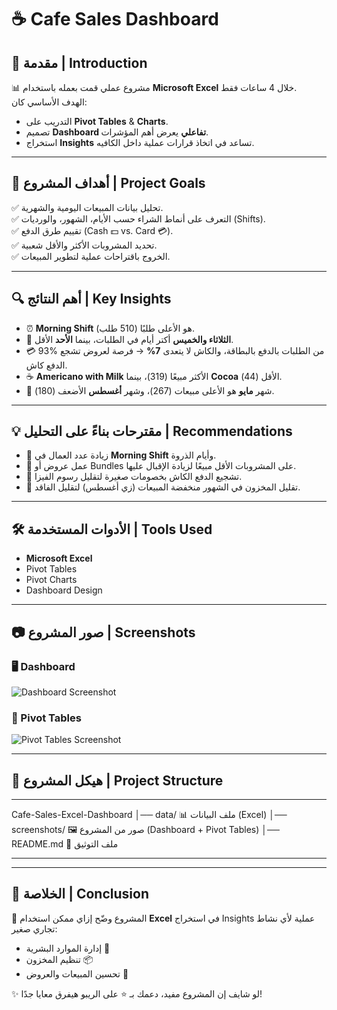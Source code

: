 # ☕ Cafe Sales Dashboard  

## 👋 مقدمة | Introduction  
📊 مشروع عملي قمت بعمله باستخدام **Microsoft Excel** خلال 4 ساعات فقط.  
الهدف الأساسي كان:  
- التدريب على **Pivot Tables** & **Charts**.  
- تصميم **Dashboard تفاعلي** يعرض أهم المؤشرات.  
- استخراج **Insights** تساعد في اتخاذ قرارات عملية داخل الكافيه.  

---

## 🎯 أهداف المشروع | Project Goals  
✅ تحليل بيانات المبيعات اليومية والشهرية.  
✅ التعرف على أنماط الشراء حسب الأيام، الشهور، والورديات (Shifts).  
✅ تقييم طرق الدفع (Cash 💵 vs. Card 💳).  
✅ تحديد المشروبات الأكثر والأقل شعبية.  
✅ الخروج باقتراحات عملية لتطوير المبيعات.  

---

## 🔍 أهم النتائج | Key Insights  
- ⏰ **Morning Shift** هو الأعلى طلبًا (510 طلب).  
- 📅 **الثلاثاء والخميس** أكتر أيام في الطلبات، بينما **الأحد** الأقل.  
- 💳 93% من الطلبات بالدفع بالبطاقة، والكاش لا يتعدى **7%** → فرصة لعروض تشجع الدفع كاش.  
- ☕ **Americano with Milk** الأكثر مبيعًا (319)، بينما **Cocoa** الأقل (44).  
- 📆 شهر **مايو** هو الأعلى مبيعات (267)، وشهر **أغسطس** الأضعف (180).  

---

## 💡 مقترحات بناءً على التحليل | Recommendations  
- 📌 زيادة عدد العمال في **Morning Shift** وأيام الذروة.  
- 📌 عمل عروض أو Bundles على المشروبات الأقل مبيعًا لزيادة الإقبال عليها.  
- 📌 تشجيع الدفع الكاش بخصومات صغيرة لتقليل رسوم الفيزا.  
- 📌 تقليل المخزون في الشهور منخفضة المبيعات (زي أغسطس) لتقليل الفاقد.  

---

## 🛠️ الأدوات المستخدمة | Tools Used  
- **Microsoft Excel**  
- Pivot Tables  
- Pivot Charts  
- Dashboard Design  

---

## 📷 صور المشروع | Screenshots  
### 🖥️ Dashboard  
![Dashboard Screenshot](./screenshots/dashboard.png)  

### 📑 Pivot Tables  
![Pivot Tables Screenshot](./screenshots/pivots.png)  

---

## 📂 هيكل المشروع | Project Structure  
---
Cafe-Sales-Excel-Dashboard
│── data/ 📊 ملف البيانات (Excel)
│── screenshots/ 🖼️ صور من المشروع (Dashboard + Pivot Tables)
│── README.md 📄 ملف التوثيق

---

---

## 📌 الخلاصة | Conclusion  
🚀 المشروع وضّح إزاي ممكن استخدام **Excel** في استخراج Insights عملية لأي نشاط تجاري صغير:  
- إدارة الموارد البشرية 👥  
- تنظيم المخزون 📦  
- تحسين المبيعات والعروض 🎯  

✨ لو شايف إن المشروع مفيد، دعمك بـ ⭐ على الريبو هيفرق معايا جدًا!  

